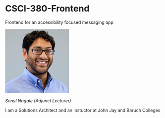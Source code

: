 # CSCI-380-Frontend
Frontend for an accessibility focused messaging app



![](./_assets/1263746.jpeg) 

_Sonyl Nagale (Adjunct Lecturer)_

I am a Solutions Architect and an instuctor at John Jay and Baruch Colleges
